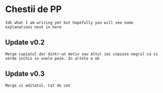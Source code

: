 # Chestii de PP
	Idk what I am writing yet but hopefully you will see some 
	explanations next in here

## Update v0.2
	Merge copiatul dar dintr-un motiv sau altul imi copiaza negrul ca si verde inchis in unele poze. In altele e ok
	
## Update v0.3
	Merge si editatul. Cat de cat